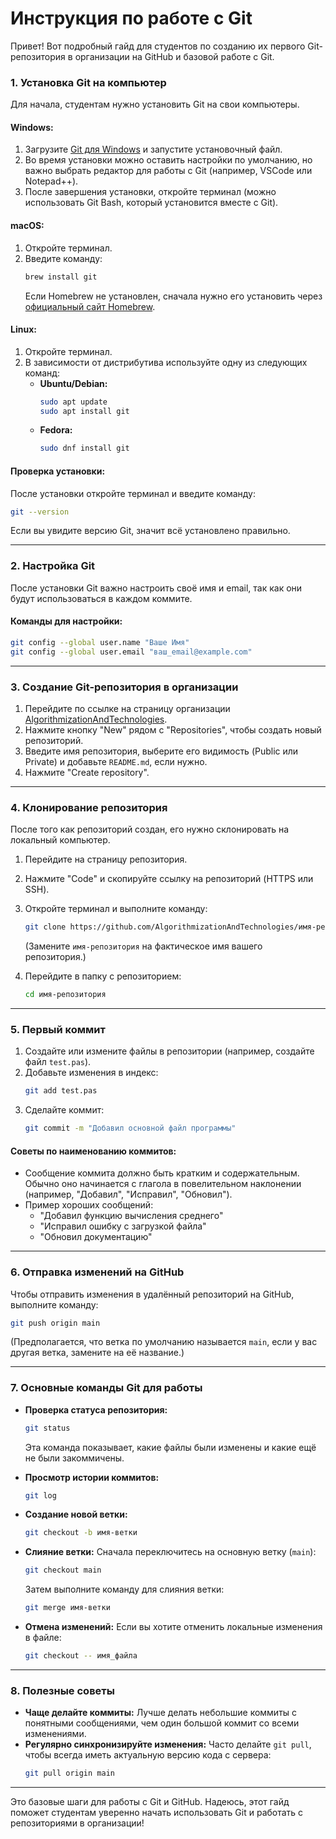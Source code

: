 # Инструкция по работе с Git

Привет! Вот подробный гайд для студентов по созданию их первого Git-репозитория в организации на GitHub и базовой работе с Git.

### 1. Установка Git на компьютер
Для начала, студентам нужно установить Git на свои компьютеры.

#### **Windows:**
1. Загрузите [Git для Windows](https://git-scm.com/download/win) и запустите установочный файл.
2. Во время установки можно оставить настройки по умолчанию, но важно выбрать редактор для работы с Git (например, VSCode или Notepad++).
3. После завершения установки, откройте терминал (можно использовать Git Bash, который установится вместе с Git).

#### **macOS:**
1. Откройте терминал.
2. Введите команду:  
   ```bash
   brew install git
   ```
   Если Homebrew не установлен, сначала нужно его установить через [официальный сайт Homebrew](https://brew.sh/).

#### **Linux:**
1. Откройте терминал.
2. В зависимости от дистрибутива используйте одну из следующих команд:
   - **Ubuntu/Debian:**
     ```bash
     sudo apt update
     sudo apt install git
     ```
   - **Fedora:**
     ```bash
     sudo dnf install git
     ```

#### **Проверка установки:**
После установки откройте терминал и введите команду:
```bash
git --version
```
Если вы увидите версию Git, значит всё установлено правильно.

---

### 2. Настройка Git
После установки Git важно настроить своё имя и email, так как они будут использоваться в каждом коммите.

#### Команды для настройки:
```bash
git config --global user.name "Ваше Имя"
git config --global user.email "ваш_email@example.com"
```

---

### 3. Создание Git-репозитория в организации

1. Перейдите по ссылке на страницу организации [AlgorithmizationAndTechnologies](https://github.com/AlgorithmizationAndTechnologies).
2. Нажмите кнопку "New" рядом с "Repositories", чтобы создать новый репозиторий.
3. Введите имя репозитория, выберите его видимость (Public или Private) и добавьте `README.md`, если нужно.
4. Нажмите "Create repository".

---

### 4. Клонирование репозитория
После того как репозиторий создан, его нужно склонировать на локальный компьютер.

1. Перейдите на страницу репозитория.
2. Нажмите "Code" и скопируйте ссылку на репозиторий (HTTPS или SSH).
3. Откройте терминал и выполните команду:
   ```bash
   git clone https://github.com/AlgorithmizationAndTechnologies/имя-репозитория.git
   ```
   (Замените `имя-репозитория` на фактическое имя вашего репозитория.)

4. Перейдите в папку с репозиторием:
   ```bash
   cd имя-репозитория
   ```

---

### 5. Первый коммит

1. Создайте или измените файлы в репозитории (например, создайте файл `test.pas`).
2. Добавьте изменения в индекс:
   ```bash
   git add test.pas
   ```
3. Сделайте коммит:
   ```bash
   git commit -m "Добавил основной файл программы"
   ```

#### **Советы по наименованию коммитов:**
- Сообщение коммита должно быть кратким и содержательным. Обычно оно начинается с глагола в повелительном наклонении (например, "Добавил", "Исправил", "Обновил").
- Пример хороших сообщений:
  - "Добавил функцию вычисления среднего"
  - "Исправил ошибку с загрузкой файла"
  - "Обновил документацию"

---

### 6. Отправка изменений на GitHub

Чтобы отправить изменения в удалённый репозиторий на GitHub, выполните команду:
```bash
git push origin main
```
(Предполагается, что ветка по умолчанию называется `main`, если у вас другая ветка, замените на её название.)

---

### 7. Основные команды Git для работы

- **Проверка статуса репозитория:**
  ```bash
  git status
  ```
  Эта команда показывает, какие файлы были изменены и какие ещё не были закоммичены.

- **Просмотр истории коммитов:**
  ```bash
  git log
  ```

- **Создание новой ветки:**
  ```bash
  git checkout -b имя-ветки
  ```

- **Слияние ветки:**
  Сначала переключитесь на основную ветку (`main`):
  ```bash
  git checkout main
  ```
  Затем выполните команду для слияния ветки:
  ```bash
  git merge имя-ветки
  ```

- **Отмена изменений:**
  Если вы хотите отменить локальные изменения в файле:
  ```bash
  git checkout -- имя_файла
  ```

---

### 8. Полезные советы

- **Чаще делайте коммиты:** Лучше делать небольшие коммиты с понятными сообщениями, чем один большой коммит со всеми изменениями.
- **Регулярно синхронизируйте изменения:** Часто делайте `git pull`, чтобы всегда иметь актуальную версию кода с сервера:
  ```bash
  git pull origin main
  ```

---

Это базовые шаги для работы с Git и GitHub. Надеюсь, этот гайд поможет студентам уверенно начать использовать Git и работать с репозиториями в организации!